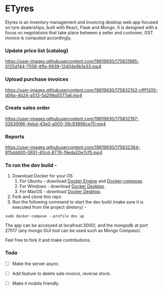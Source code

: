 # ETyres
Etyres is an inventory management and invoicing desktop web app focused on tyre dealerships, built with React, Flask and Mongo. 
It is designed with a focus on negotations that take place between a seller and customer, GST invoice is computed accordingly.


### Update price list (catalog)
https://user-images.githubusercontent.com/19819930/175831985-0125d144-7558-4ffa-9939-12404e9b1e33.mp4

### Upload purchase invoices
https://user-images.githubusercontent.com/19819930/175832102-cfff1205-d06a-4b24-a513-5d299a5577a6.mp4

### Create sales order
https://user-images.githubusercontent.com/19819930/175832197-02635f66-4ebd-43e0-a005-39c93896ce70.mp4

### Reports
https://user-images.githubusercontent.com/19819930/175832364-815dd400-0651-40cd-8776-f9eda20e7cf5.mp4

### To run the dev build - 
1. Download Docker for your OS
   1. For Ubuntu - download [Docker Engine](https://docs.docker.com/engine/install/ubuntu/) and [Docker-compose](https://docs.docker.com/compose/install/).
   1. For Windows - download [Docker Desktop](https://docs.docker.com/desktop/windows/install/).
   1. For MacOS - download [Docker Desktop](https://docs.docker.com/desktop/mac/install/).
1. Fork and clone this repo
1. Run the following command to start the dev build (make sure it is executed from the project diretory) - 
```
sudo docker-compose --profile dev up 
```
The app can be accessed at localhost:3000/, and the mongodb at port 27017 (any mongo GUI tool can be used such as Mongo Compass).

Feel free to fork it and make contributions.

### Todo

- [ ] Make the server async.
- [ ] Add feature to delete sale invoice, reverse stock.
- [ ] Make it mobile friendly.    
 
